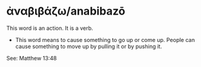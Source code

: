 # ἀναβιβάζω/anabibazō
This word is an action. It is a verb.
* This word means to cause something to go up or come up. People can cause something to move up by pulling it or by pushing it.

See: Matthew 13:48
